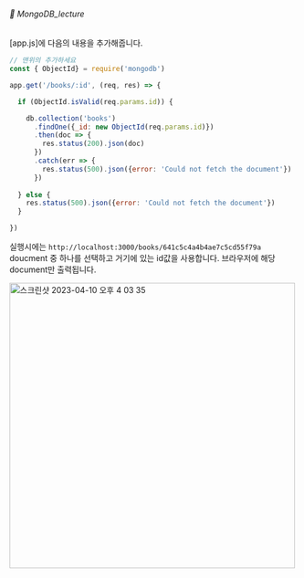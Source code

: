 ###### :cactus:  MongoDB_lecture

[app.js]에 다음의 내용을 추가해줍니다.  

``` js
// 맨위의 추가하세요 
const { ObjectId} = require('mongodb')

app.get('/books/:id', (req, res) => {

  if (ObjectId.isValid(req.params.id)) {

    db.collection('books')
      .findOne({_id: new ObjectId(req.params.id)})
      .then(doc => {
        res.status(200).json(doc)
      })
      .catch(err => {
        res.status(500).json({error: 'Could not fetch the document'})
      })
      
  } else {
    res.status(500).json({error: 'Could not fetch the document'})
  }

})
```
실행시에는 ``` http://localhost:3000/books/641c5c4a4b4ae7c5cd55f79a ```  
doucment 중 하나를 선택하고 거기에 있는 id값을 사용합니다. 브라우저에 해당 document만 출력됩니다.   

<img width="500" alt="스크린샷 2023-04-10 오후 4 03 35" src="https://user-images.githubusercontent.com/48478079/230846480-dd1579a2-0c42-472c-bc6f-335134f42fc4.png">

